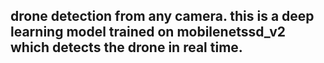 ## drone detection from any camera. this is a deep learning model trained on mobilenetssd_v2 which detects the drone in real time.
